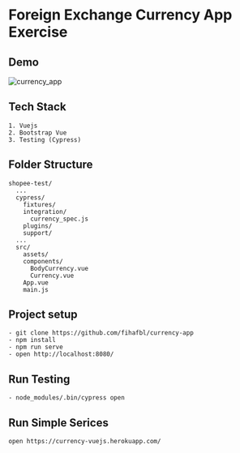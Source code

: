# Foreign Exchange Currency App Exercise

## Demo
![currency_app](https://user-images.githubusercontent.com/31603198/73119379-8f96f980-3f93-11ea-9ecd-0173f5f5ac92.gif)


## Tech Stack
```
1. Vuejs
2. Bootstrap Vue
3. Testing (Cypress)
```

## Folder Structure
```
shopee-test/
  ...
  cypress/
    fixtures/
    integration/
      currency_spec.js
    plugins/
    support/
  ...
  src/
    assets/
    components/
      BodyCurrency.vue
      Currency.vue
    App.vue
    main.js
```

## Project setup
```
- git clone https://github.com/fihafbl/currency-app
- npm install
- npm run serve
- open http://localhost:8080/
```

## Run Testing
```
- node_modules/.bin/cypress open
```

## Run Simple Serices
```
open https://currency-vuejs.herokuapp.com/
```
